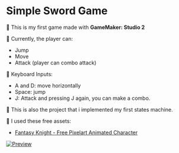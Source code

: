 # Simple Sword Game

🫠 This is my first game made with **GameMaker: Studio 2**

🚀 Currently, the player can:

- Jump
- Move
- Attack (player can combo attack)

🎹 Keyboard Inputs:

- A and D: move horizontally
- Space: jump
- J: Attack and pressing J again, you can make a combo.

🧐 This is also the project that i implemented my first states machine.

🎡 I used these free assets:

- [Fantasy Knight - Free Pixelart Animated Character](https://aamatniekss.itch.io/fantasy-knight-free-pixelart-animated-character)

[![Preview](./preview.gif)](https://github.com/LyiarCodie/Simple-Platformer-Game/blob/main/preview1.gif)
